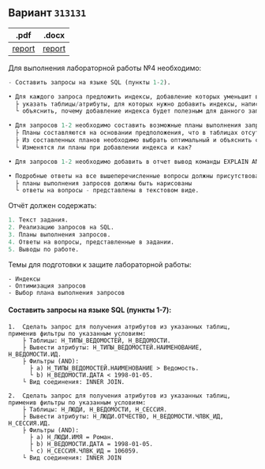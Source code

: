 ## Вариант `313131`
|.pdf|.docx|
|-|-|
| [report](./docs/report.pdf) | [report](./docs/report.docx) |
  
Для выполнения лабораторной работы №4 необходимо:

```python
- Составить запросы на языке SQL (пункты 1-2).

• Для каждого запроса предложить индексы, добавление которых уменьшит время выполнения запроса
  ├ указать таблицы/атрибуты, для которых нужно добавить индексы, написать тип индекса
  └ объяснить, почему добавление индекса будет полезным для данного запроса

• Для запросов 1-2 необходимо составить возможные планы выполнения запросов. 
  ├ Планы составляются на основании предположения, что в таблицах отсутствуют индексы. 
  ├ Из составленных планов необходимо выбрать оптимальный и объяснить свой выбор.
  └ Изменятся ли планы при добавлении индекса и как?

• Для запросов 1-2 необходимо добавить в отчет вывод команды EXPLAIN ANALYZE [запрос]

• Подробные ответы на все вышеперечисленные вопросы должны присутствовать в отчете 
  ├ планы выполнения запросов должны быть нарисованы
  └ ответы на вопросы - представлены в текстовом виде.
```  

Отчёт должен содержать:  
```python
1. Текст задания.
2. Реализацию запросов на SQL.
3. Планы выполнения запросов.
4. Ответы на вопросы, представленные в задании.
5. Выводы по работе.
```

Темы для подготовки к защите лабораторной работы:

    - Индексы
    - Оптимизация запросов
    - Выбор плана выполнения запросов


#### Составить запросы на языке SQL (пункты 1-7):
```
1.  Сделать запрос для получения атрибутов из указанных таблиц, применив фильтры по указанным условиям:  
    ├ Таблицы: Н_ТИПЫ_ВЕДОМОСТЕЙ, Н_ВЕДОМОСТИ.
    ├ Вывести атрибуты: Н_ТИПЫ_ВЕДОМОСТЕЙ.НАИМЕНОВАНИЕ, Н_ВЕДОМОСТИ.ИД.
    ├ Фильтры (AND):      
      ├ a) Н_ТИПЫ_ВЕДОМОСТЕЙ.НАИМЕНОВАНИЕ > Ведомость.
      └ b) Н_ВЕДОМОСТИ.ДАТА < 1998-01-05.
    └ Вид соединения: INNER JOIN.  

2.  Сделать запрос для получения атрибутов из указанных таблиц, применив фильтры по указанным условиям:
    ├ Таблицы: Н_ЛЮДИ, Н_ВЕДОМОСТИ, Н_СЕССИЯ. 
    ├ Вывести атрибуты: Н_ЛЮДИ.ОТЧЕСТВО, Н_ВЕДОМОСТИ.ЧЛВК_ИД, Н_СЕССИЯ.ИД. 
    ├ Фильтры (AND):      
      ├ a) Н_ЛЮДИ.ИМЯ = Роман.     
      ├ b) Н_ВЕДОМОСТИ.ДАТА = 1998-01-05.     
      └ c) Н_СЕССИЯ.ЧЛВК_ИД = 106059. 
    └ Вид соединения: INNER JOIN  
```